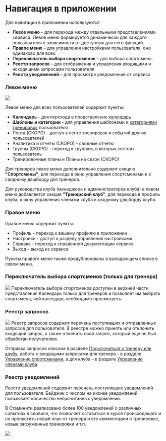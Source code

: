 # Навигация в приложении

Для навигации в приложении используются
* **Левое меню** – для перехода между отдельными представлениями сервиса. Левое меню формируется динамически для каждого пользователя в зависимости от доступных для него функций.
* **Правое меню** – для управления настройками пользователя, оно одинаково для всех. 
* **Переключатель выбора спортсменов** – для выбора спортсмена.
* **Реестр запросов** – для отображения и управления входящими и исходящими запросами пользователя
* **Реестр уведомлений** – для просмотра уведомлений от сервиса


### Левое меню 
![](http://content.staminity.com/assets/images/Left-menu.png)

Левое меню для всех пользователей содержит пункты:
* **Календарь** - для перехода в представление [календарь](/basics/calendar.md)
* **Шаблоны и категории** - для управления шаблонами и [категориями тренировок](/basics/categories.md) пользователя
* Лента (СКОРО) - доступ к ленте тренировок и событий других пользователей
* Аналитика и отчеты (СКОРО) - сводные отчеты
* Группы (СКОРО) - переход к группам, в которых состоит пользователь
* Тренировочные планы и Планы на сезон (СКОРО)

Для тренеров левое меню дополнительно содержит секцию **"Спортсмены"**, для перехода в окно управления спортсменами и к сводному дэшборду для тренеров.

Для руководства клуба (менеджера и администраторов клуба) в левом меню добавляется секция **"Тренерский клуб"**, для перехода в профиль клуба, к окну управления членами клуба и сводному дэшборду клуба.


### Правое меню
Правое меню содержит пункты:
* Профиль - переход к вашему профилю в приложении
* Настройки - доступ к разделу управления настройками
* Справка - переход к справочной документации сервиса
* Выход - выход из сервиса

Пункты правого меню также продублированы в выпадающем списке в левом меню.

### Переключатель выбора спортсменов (только для тренера)
![](http://content.staminity.com/assets/images/coaching/athlete-selector.png)
Переключатель выбора спортсменов доступен в верхней части представления Календарь только для тренеров и позволяет им выбрать спортсмена, чей календарь необходимо просмотреть.

### Реестр запросов
![](http://content.staminity.com/assets/images/requests/request-list.png)
Реестр запросов содержит перечень поступивших и отправленных запросов для пользователя. В реестре можно принять или отклонить входящий запрос, а также отменить свой запрос, который еще не был обработан получателем.

Отправка запросов описана в разделе [Подключиться к тренеру или клубу](/athletes/coach-club-connection.md), работа с входящими запросами для тренера - в разделе [Управление спортсменами](/coaches/athlete-management.md), а для клуба – в разделе [Управление членами клуба](/clubs/club-management.md).

### Реестр уведомлений
Реестр уведомлений содержит перечень поступивших уведомлений для пользователя.  Бейджик с числом на иконке уведомлений показывает количество непрочитанных уведомлений.

В Стаминити реализовано более 100 уведомлений о различных событиях в сервисе, что позволяет оставаться в курсе происходящего и не пропустить новый план от тренера и его комментарии в тренировке, новые загруженные тренировки и т.п. 

![](http://content.staminity.com/assets/images/menu/notifications-list.png)
